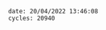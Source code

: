 

                date: 20/04/2022 13:46:08
                cycles: 20940

                         